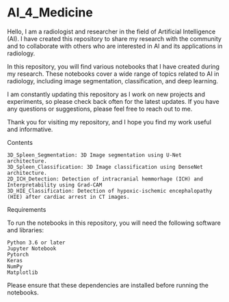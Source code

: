 # AI_4_Medicine

Hello, I am a radiologist and researcher in the field of Artificial Intelligence (AI). I have created this repository to share my research with the community and to collaborate with others who are interested in AI and its applications in radiology.

In this repository, you will find various notebooks that I have created during my research. These notebooks cover a wide range of topics related to AI in radiology, including image segmentation, classification, and deep learning.

I am constantly updating this repository as I work on new projects and experiments, so please check back often for the latest updates. If you have any questions or suggestions, please feel free to reach out to me.

Thank you for visiting my repository, and I hope you find my work useful and informative.

Contents

    3D_Spleen_Segmentation: 3D Image segmentation using U-Net architecture.
    3D_Spleen_Classification: 3D Image classification using DenseNet architecture.
    2D_ICH_Detection: Detection of intracranial hemmorhage (ICH) and Interpretability using Grad-CAM
    3D_HIE_Classification: Detection of hypoxic-ischemic encephalopathy (HIE) after cardiac arrest in CT images.

Requirements

To run the notebooks in this repository, you will need the following software and libraries:

    Python 3.6 or later
    Jupyter Notebook
    Pytorch
    Keras
    NumPy
    Matplotlib

Please ensure that these dependencies are installed before running the notebooks.
